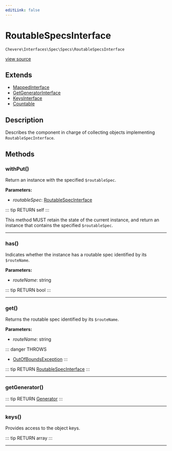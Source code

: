 ```yaml
---
editLink: false
---
```


# RoutableSpecsInterface

`Chevere\Interfaces\Spec\Specs\RoutableSpecsInterface`

[view source](https://github.com/chevere/chevere/blob/master/src/Chevere/Interfaces/Spec/Specs/RoutableSpecsInterface.php)

## Extends

- [MappedInterface](../../DataStructure/MappedInterface.md)
- [GetGeneratorInterface](../../DataStructure/GetGeneratorInterface.md)
- [KeysInterface](../../DataStructure/KeysInterface.md)
- [Countable](https://www.php.net/manual/class.countable)

## Description

Describes the component in charge of collecting objects implementing `RoutableSpecInterface`.

## Methods

### withPut()

Return an instance with the specified `$routableSpec`.

**Parameters:**

- *routableSpec*: [RoutableSpecInterface](./RoutableSpecInterface.md)

::: tip RETURN
self
:::

This method MUST retain the state of the current instance, and return
an instance that contains the specified `$routableSpec`.

---

### has()

Indicates whether the instance has a routable spec identified by its `$routeName`.

**Parameters:**

- *routeName*: string

::: tip RETURN
bool
:::

---

### get()

Returns the routable spec identified by its `$routeName`.

**Parameters:**

- *routeName*: string

::: danger THROWS
- [OutOfBoundsException](../../../Exceptions/Core/OutOfBoundsException.md) 
:::

::: tip RETURN
[RoutableSpecInterface](./RoutableSpecInterface.md)
:::

---

### getGenerator()

::: tip RETURN
[Generator](https://www.php.net/manual/class.generator)
:::

---

### keys()

Provides access to the object keys.

::: tip RETURN
array
:::

---
